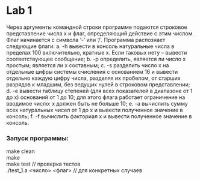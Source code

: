 # Lab 1

Через аргументы командной строки программе подаются строковое
представление числа x и флаг, определяющий действие с этим числом. Флаг
начинается с символа ‘-’ или ‘/’. Программа распознает следующие флаги:
a. -h вывести в консоль натуральные числа в пределах 100 включительно,
кратные x. Если таковых нету – вывести соответствующее сообщение;
b. -p определить, является ли число x простым; является ли x составным;
c. -s разделить число x на отдельные цифры системы счисления с основанием
16 и вывести отдельно каждую цифру числа, разделяя их пробелом, от
старших разрядов к младшим, без ведущих нулей в строковом
представлении;
d. -e вывести таблицу степеней (для всех показателей в диапазоне от 1 до x)
оснований от 1 до 10; для этого флага работает ограничение на вводимое
число: x должен быть не больше 10;
e. -a вычислить сумму всех натуральных чисел от 1 до x и вывести полученное
значение в консоль;
f. -f вычислить факториал x и вывести полученное значение в консоль.

### Запуск программы:
make clean  
make  
make test // проверка тестов  
./test_1.a <число> <флаг> // для конкретных случаев  
